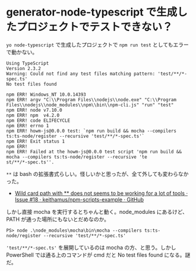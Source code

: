 # generator-node-typescript で生成したプロジェクトでテストできない？
`yo node-typescript` で生成したプロジェクトで `npm run test` としてもエラーで動かない。
```
Using TypeScript
Version 2.3.2
Warning: Could not find any test files matching pattern: 'test/**/*-spec.ts'
No test files found

npm ERR! Windows_NT 10.0.14393
npm ERR! argv "C:\\Program Files\\nodejs\\node.exe" "C:\\Program Files\\nodejs\\node_modules\\npm\\bin\\npm-cli.js" "run" "test"
npm ERR! node v7.10.0
npm ERR! npm  v4.2.0
npm ERR! code ELIFECYCLE
npm ERR! errno 1
npm ERR! howm-js@0.0.0 test: `npm run build && mocha --compilers ts:ts-node/register --recursive 'test/**/*-spec.ts'`
npm ERR! Exit status 1
npm ERR!
npm ERR! Failed at the howm-js@0.0.0 test script 'npm run build && mocha --compilers ts:ts-node/register --recursive 'te
st/**/*-spec.ts''.
```

`**` は bash の拡張書式らしい。怪しいかと思ったが、全て外しても変わらなかった。
- [Wild card path with ** does not seems to be working for a lot of tools · Issue #18 · keithamus/npm-scripts-example · GitHub](https://github.com/keithamus/npm-scripts-example/issues/18)

しかし直接 mocha を実行するとちゃんと動く。node_modules にあるけど、PATH が通った場所にもないとだめなのか。
```
PS> node .\node_modules\mocha\bin\mocha --compilers ts:ts-node/register --recursive 'test/**/*-spec.ts'
```

`'test/**/*-spec.ts'` を展開しているのは mocha の方、と思う。しかし PowerShell では通る上のコマンドが cmd だと No test files found になる。謎だ。